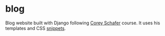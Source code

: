 # blog
Blog website built with Django following [Corey Schafer](https://github.com/CoreyMSchafer) course.
It uses his templates and CSS [snippets](https://github.com/CoreyMSchafer/code_snippets/tree/master/Django_Blog/snippets).
